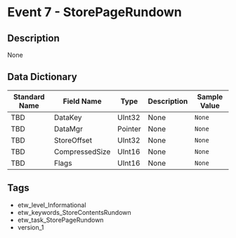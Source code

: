 # Event 7 - StorePageRundown

## Description
None

## Data Dictionary
|Standard Name|Field Name|Type|Description|Sample Value|
|---|---|---|---|---|
|TBD|DataKey|UInt32|None|`None`|
|TBD|DataMgr|Pointer|None|`None`|
|TBD|StoreOffset|UInt32|None|`None`|
|TBD|CompressedSize|UInt16|None|`None`|
|TBD|Flags|UInt16|None|`None`|

## Tags
* etw_level_Informational
* etw_keywords_StoreContentsRundown
* etw_task_StorePageRundown
* version_1